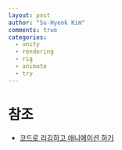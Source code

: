 ```yaml
---
layout: post
author: "Su-Hyeok Kim"
comments: true
categories:
  - unity
  - rendering
  - rig
  - animate
  - try
---
```



<!--
리깅, 애니메이션 직접 만들기
본에 대한 기본적인 설명
리깅에 대한 기본적인 설명
BVH, Skeleton Hierarchy 에 대한 설명
애니메이션에 대한 기본적인 설명
Unity 에서 리깅하기
Unity 에서 애니메이션 직접 만들기
Unity 에서 애니메이션 타입에 대해 알아보기
MeshRenderer vs SkinnedMeshRenderer
-->

# 참조

- [코드로 리깅하고 애니메이션 하기](https://github.com/GameEngineStudy/CodeRigging)
